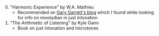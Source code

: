 0. "Harmonic Experience" by W.A. Mathieu
    - Recommended on [Gary Garrett's blog](https://www.garygarrett.me/?p=204) which I found while looking for info on mixolydian in just intonation
1. "The Arithmetic of Listening" by Kyle Gann
    - Book on just intonation and microtones
